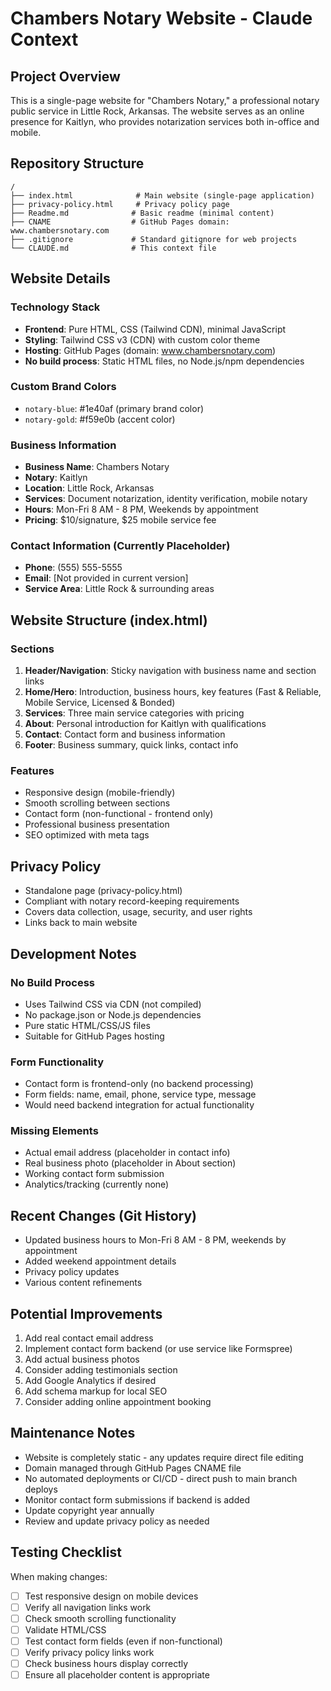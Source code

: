 # Chambers Notary Website - Claude Context

## Project Overview
This is a single-page website for "Chambers Notary," a professional notary public service in Little Rock, Arkansas. The website serves as an online presence for Kaitlyn, who provides notarization services both in-office and mobile.

## Repository Structure
```
/
├── index.html              # Main website (single-page application)
├── privacy-policy.html     # Privacy policy page
├── Readme.md              # Basic readme (minimal content)
├── CNAME                  # GitHub Pages domain: www.chambersnotary.com
├── .gitignore             # Standard gitignore for web projects
└── CLAUDE.md              # This context file
```

## Website Details

### Technology Stack
- **Frontend**: Pure HTML, CSS (Tailwind CDN), minimal JavaScript
- **Styling**: Tailwind CSS v3 (CDN) with custom color theme
- **Hosting**: GitHub Pages (domain: www.chambersnotary.com)
- **No build process**: Static HTML files, no Node.js/npm dependencies

### Custom Brand Colors
- `notary-blue`: #1e40af (primary brand color)
- `notary-gold`: #f59e0b (accent color)

### Business Information
- **Business Name**: Chambers Notary
- **Notary**: Kaitlyn
- **Location**: Little Rock, Arkansas
- **Services**: Document notarization, identity verification, mobile notary
- **Hours**: Mon-Fri 8 AM - 8 PM, Weekends by appointment
- **Pricing**: $10/signature, $25 mobile service fee

### Contact Information (Currently Placeholder)
- **Phone**: (555) 555-5555
- **Email**: [Not provided in current version]
- **Service Area**: Little Rock & surrounding areas

## Website Structure (index.html)

### Sections
1. **Header/Navigation**: Sticky navigation with business name and section links
2. **Home/Hero**: Introduction, business hours, key features (Fast & Reliable, Mobile Service, Licensed & Bonded)
3. **Services**: Three main service categories with pricing
4. **About**: Personal introduction for Kaitlyn with qualifications
5. **Contact**: Contact form and business information
6. **Footer**: Business summary, quick links, contact info

### Features
- Responsive design (mobile-friendly)
- Smooth scrolling between sections
- Contact form (non-functional - frontend only)
- Professional business presentation
- SEO optimized with meta tags

## Privacy Policy
- Standalone page (privacy-policy.html)
- Compliant with notary record-keeping requirements
- Covers data collection, usage, security, and user rights
- Links back to main website

## Development Notes

### No Build Process
- Uses Tailwind CSS via CDN (not compiled)
- No package.json or Node.js dependencies
- Pure static HTML/CSS/JS files
- Suitable for GitHub Pages hosting

### Form Functionality
- Contact form is frontend-only (no backend processing)
- Form fields: name, email, phone, service type, message
- Would need backend integration for actual functionality

### Missing Elements
- Actual email address (placeholder in contact info)
- Real business photo (placeholder in About section)
- Working contact form submission
- Analytics/tracking (currently none)

## Recent Changes (Git History)
- Updated business hours to Mon-Fri 8 AM - 8 PM, weekends by appointment
- Added weekend appointment details
- Privacy policy updates
- Various content refinements

## Potential Improvements
1. Add real contact email address
2. Implement contact form backend (or use service like Formspree)
3. Add actual business photos
4. Consider adding testimonials section
5. Add Google Analytics if desired
6. Add schema markup for local SEO
7. Consider adding online appointment booking

## Maintenance Notes
- Website is completely static - any updates require direct file editing
- Domain managed through GitHub Pages CNAME file
- No automated deployments or CI/CD - direct push to main branch deploys
- Monitor contact form submissions if backend is added
- Update copyright year annually
- Review and update privacy policy as needed

## Testing Checklist
When making changes:
- [ ] Test responsive design on mobile devices
- [ ] Verify all navigation links work
- [ ] Check smooth scrolling functionality
- [ ] Validate HTML/CSS
- [ ] Test contact form fields (even if non-functional)
- [ ] Verify privacy policy links work
- [ ] Check business hours display correctly
- [ ] Ensure all placeholder content is appropriate